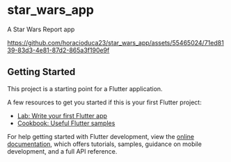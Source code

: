 # star_wars_app

A Star Wars Report app

https://github.com/horacioduca23/star_wars_app/assets/55465024/71ed8139-83d3-4e81-87d2-865a3f190e9f

## Getting Started

This project is a starting point for a Flutter application.

A few resources to get you started if this is your first Flutter project:

- [Lab: Write your first Flutter app](https://docs.flutter.dev/get-started/codelab)
- [Cookbook: Useful Flutter samples](https://docs.flutter.dev/cookbook)

For help getting started with Flutter development, view the
[online documentation](https://docs.flutter.dev/), which offers tutorials,
samples, guidance on mobile development, and a full API reference.




